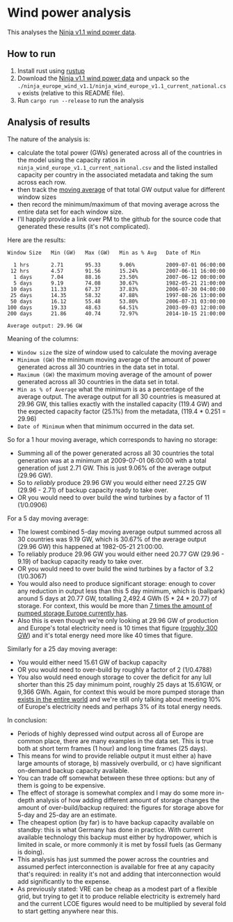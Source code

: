 # Wind power analysis

This analyses the [Ninja v1.1 wind power data](https://www.renewables.ninja/static/downloads/ninja_europe_wind_v1.1.zip).

## How to run
1. Install rust using [rustup](https://rustup.rs/)
3. Download the [Ninja v1.1 wind power data](https://www.renewables.ninja/static/downloads/ninja_europe_wind_v1.1.zip) and unpack so the `./ninja_europe_wind_v1.1/ninja_wind_europe_v1.1_current_national.csv` exists (relative to this README file). 
2. Run `cargo run --release` to run the analysis

## Analysis of results

The nature of the analysis is:
- calculate the total power (GWs) generated across all of the countries in the model using the capacity ratios in `ninja_wind_europe_v1.1_current_national.csv` and the listed installed capacity per country in the associated metadata and taking the sum across each row.
- then track the [moving average](https://en.wikipedia.org/wiki/Moving_average) of that total GW output value for different window sizes
- then record the minimum/maximum of that moving average across the entire data set for each window size.
- I'll happily provide a link over PM to the github for the source code that generated these results (it's not complicated).

Here are the results:
```
Window Size   Min (GW)   Max (GW)   Min as % Avg   Date of Min

  1 hrs       2.71       95.33      9.06%          2009-07-01 06:00:00
 12 hrs       4.57       91.56      15.24%         2007-06-11 16:00:00
  1 days      7.04       88.16      23.50%         2007-06-12 00:00:00
  5 days      9.19       74.08      30.67%         1982-05-21 21:00:00
 10 days      11.33      67.37      37.83%         2006-07-30 04:00:00
 25 days      14.35      58.32      47.88%         1997-08-26 13:00:00
 50 days      16.12      55.48      53.80%         2006-07-31 03:00:00
100 days      19.33      48.63      64.51%         2003-09-03 12:00:00
200 days      21.86      40.74      72.97%         2014-10-15 21:00:00

Average output: 29.96 GW
```
Meaning of the columns:
- `Window size` the size of window used to calculate the moving average
- `Minimum (GW)` the minimum moving average of the amount of power generated across all 30 countries in the data set in total.
- `Maximum (GW)` the maximum moving average of the amount of power generated across all 30 countries in the data set in total.
- `Min as % of Average` what the minimum is as a percentage of the average output. The average output for all 30 countries is measured at 29.96 GW, this tallies exactly with the installed capacity (119.4 GW) and the expected capacity factor (25.1%) from the metadata, (119.4 * 0.251 = 29.96)
- `Date of Minimum` when that minimum occurred in the data set.

So for a 1 hour moving average, which corresponds to having no storage:
- Summing all of the power generated across all 30 countries the total generation was at a minimum at 2009-07-01 06:00:00 with a total generation of just 2.71 GW. This is just 9.06% of the average output (29.96 GW).
- So to *reliably* produce 29.96 GW you would either need 27.25 GW (29.96 - 2.71) of backup capacity ready to take over.
- OR you would need to over build the wind turbines by a factor of 11 (1/0.0906)

For a 5 day moving average:
- The lowest combined 5-day moving average output summed across all 30 countries was 9.19 GW, which is 30.67% of the average output (29.96 GW) this happened at 1982-05-21 21:00:00.
- To reliably produce 29.96 GW you would either need 20.77 GW (29.96 - 9.19) of backup capacity ready to take over.
- OR you would need to over build the wind turbines by a factor of 3.2 (1/0.3067)
- You would also need to produce significant storage: enough to cover any reduction in output less than this 5 day minimum, which is (ballpark) around 5 days at 20.77 GW, totalling 2,492.4 GWh (5 * 24 * 20.77) of storage. For context, this would be more than [7 times the amount of pumped storage Europe currently has](https://www.dnv.com/news/estorage-study-shows-huge-potential-capacity-of-exploitable-pumped-hydro-energy-storage-sites-in-europe-63675).
- Also this is even though we're only looking at 29.96 GW of production and Europe's total electricity need is 10 times that figure ([roughly 300 GW](https://ec.europa.eu/eurostat/statistics-explained/index.php?title=Electricity_production,_consumption_and_market_overview)) and it's total energy need more like 40 times that figure.


Similarly for a 25 day moving average:
- You would either need 15.61 GW of backup capacity
- OR you would need to over-build by roughly a factor of 2 (1/0.4788)
- You also would need enough storage to cover the deficit for any lull shorter than this 25 day minimum point, roughly 25 days at 15.61GW, or 9,366 GWh. Again, for context this would be more pumped storage than [exists in the entire world](https://www.hydropower.org/factsheets/pumped-storage) and we're still only talking about meeting 10% of Europe's electricity needs and perhaps 3% of its total energy needs.

In conclusion:
- Periods of highly depressed wind output across all of Europe are common place, there are many examples in the data set. This is true both at short term frames (1 hour) and long time frames (25 days).
- This means for wind to provide reliable output it must either a) have large amounts of storage, b) massively overbuild, or c) have significant on-demand backup capacity available.
- You can trade off somewhat between these three options: but any of them is going to be expensive.
- The effect of storage is somewhat complex and I may do some more in-depth analysis of how adding different amount of storage changes the amount of over-build/backup required: the figures for storage above for 5-day and 25-day are an estimate.
- The cheapest option (by far) is to have backup capacity available on standby: this is what Germany has done in practice. With current available technology this backup must either by hydropower, which is limited in scale, or more commonly it is met by fossil fuels (as Germany is doing).
- This analysis has just summed the power across the countries and assumed perfect interconnection is available for free at any capacity that's required: in reality it's not and adding that interconnection would add significantly to the expense.
- As previously stated: VRE can be cheap as a modest part of a flexible grid, but trying to get it to produce reliable electricity is extremely hard and the current LCOE figures would need to be multiplied by several fold to start getting anywhere near this.


